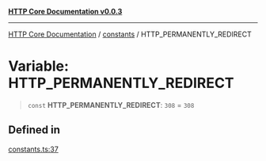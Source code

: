 [**HTTP Core Documentation v0.0.3**](../../README.md)

***

[HTTP Core Documentation](../../modules.md) / [constants](../README.md) / HTTP\_PERMANENTLY\_REDIRECT

# Variable: HTTP\_PERMANENTLY\_REDIRECT

> `const` **HTTP\_PERMANENTLY\_REDIRECT**: `308` = `308`

## Defined in

[constants.ts:37](https://github.com/stonemjs/http-core/blob/33a82b77e98ade423889148c13f25ccd40b75c8a/src/constants.ts#L37)
